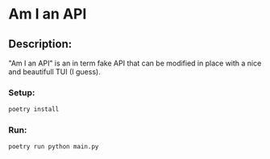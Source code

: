 # Am I an API
## Description:
"Am I an API" is an in term fake API that can be modified in place with a nice and beautifull TUI (I guess).

### Setup:
```bash
poetry install
```

### Run:
```bash
poetry run python main.py
```